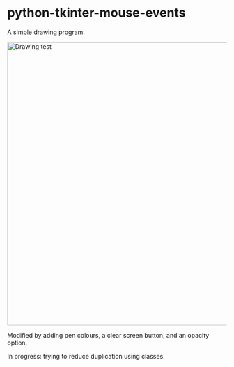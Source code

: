 # python-tkinter-mouse-events
A simple drawing program.


<img src="https://github.com/ayoola-babatunde/python-tkinter-mouse-events/blob/master/Fish%20and%20surfing.png" alt="Drawing test" width="650"/>

Modified by adding pen colours, a clear screen button, and an opacity option. 

In progress: trying to reduce duplication using classes. 
